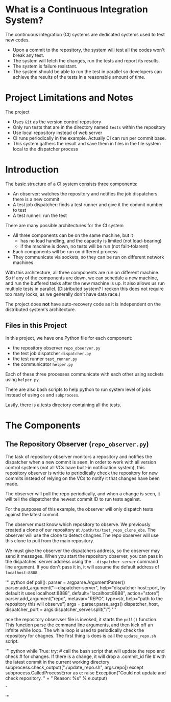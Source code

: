# What is a Continuous Integration System?

The continuous integration (CI) systems are dedicated systems used to test new codes.
- Upon a commit to the repository, the system will test all the codes won't break any test.
- The system will fetch the changes, run the tests and report its results.
- The system is failure resistant.
- The system should be able to run the test in parallel so developers can achieve the results of the tests in a reasonable amount of time.

# Project Limitations and Notes

The project
- Uses `Git` as the version control repository
- Only run tests that are in the directory named `tests` within the repository
- Use local repository instead of web server
- CI runs periodically in the example. Actually CI can run per commit base.
- This system gathers the result and save them in files in the file system local to the dispatcher process

# Introduction

The basic structure of a CI system consists three components:
- An observer: watches the repository and notifies the job dispatchers there is a new commit
- A test job dispatcher: finds a test runner and give it the commit number to test
- A test runner: run the test

There are many possible architectures for the CI system
- All three components can be on the same machine, but it
    - has no load handling, and the capacity is limited (not load-bearing)
    - if the machine is down, no tests will be run (not failt-tolarent)
- Each components will be run on different process
- They communicate via sockets, so they can be run on different network machines

With this architecture, all three components are run on different machine. So if any of the components are down, we can schedule a new machine, and run the buffered tasks after the new machine is up. It also allows us run multiple tests in parallel. (Distributed system? I reckon this does not require too many locks, as we generally don't have data race.)

The project does **not** have auto-recovery code as it is independent on the distributed system's architecture.

## Files in this Project

In this project, we have one Python file for each component:
- the repository observer `repo_observer.py`
- the test job dispatcher `dispatcher.py`
- the test runner `test_runner.py`
- the communicator `helper.py`

Each of these three processes communicate with each other using sockets using `helper.py`.

There are also bash scripts to help python to run system level of jobs instead of using `os` and `subprocess`.

Lastly, there is a tests directory containing all the tests.


# The Components

## The Repository Observer (`repo_observer.py`)

The task of repository observer monitors a repository and notifies the dispatcher when a new commit is seen. In order to work with all version control systems (not all VCs have built-in notification system), this repository observer is writte to periodically check the repository for new commits instead of relying on the VCs to notify it that changes have been made.

The observer will poll the repo periodically, and when a change is seen, it will tell the dispatcher the newest commit ID to run tests against.

For the purposes of this example, the observer will only dispatch tests against the latest commit.

The observer must know which repository to observe. We previously created a clone of our repository at `/path/to/tset_repo_clone_obs`. The observer will use the clone to detect chagnes.The repo observer will use this clone to pull from the main repository.

We must give the observer the dispatchers address, so the observer may send it messages. When you start the repository observer, you can pass in the dispatches' server address using the `--dispatcher-server` command line argument. If you don't pass it in, it will assume the default address of `localhost:8888`.

''' python
    def poll():
        parser = argparse.ArgumentParser()
        parser.add_argument("--dispatcher-server", help="dispatcher host::port, by default it uses localhost:8888",
                            default="localhost:8888", action="store")
        parser.add_argument("repo", metavar="REPO", type=str,
                            help="path to the repository this will observe")
        args = parser.parse_args()
        dispatcher_host, dispatcher_port = args.dispatcher_server.split(":")
'''

nce the repository observser file is invoked, it starts the `poll()` function. This function parse the command line arguments, and then kick off an infnite while loop. The while loop is used to periodically check the repository for chagnes. The first thing is does is call the `update_repo.sh` script.

''' python
    while True:
        try:
            # call the bash script that will update the repo and check
            # for changes. If there is a change, it will drop a .commit_id file
            # with the latest commit in the current working directory
            subprocess.check_output(["./update_repo.sh", args.repo])
        except subprocess.CalledProcessError as e:
            raise Exception("Could not update and check repository. " + " Reason: %s" % e.output)

    "

'''

